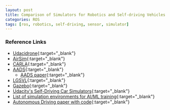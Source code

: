 ```yaml
---
layout: post
title: Comparison of Simulators for Robotics and Self-driving Vehicles
categories: ROS
tags: [ros, robotics, self-driving, sensor, simulator]
---
```


### Reference Links

- [Udacidrone](<https://udacity.github.io/udacidrone/>){:target="_blank"}
- [AirSim](<https://github.com/Microsoft/AirSim/>){:target="_blank"}
- [CARLA](<http://carla.org/>){:target="_blank"}
- [AADS](<https://robotics.sciencemag.org/content/4/28/eaaw0863/>){:target="_blank"}
  - [AADS paper](<https://arxiv.org/ftp/arxiv/papers/1901/1901.07849.pdf>){:target="_blank"}
- [LGSVL](<https://github.com/lgsvl/simulator>){:target="_blank"}
- [Gazebo](<http://gazebosim.org/>){:target="_blank"}
- [Udacity's Self-Driving Car Simulators](<https://github.com/udacity/self-driving-car-sim>){:target="_blank"}
- [List of simulation environments for AI/ML training](<https://www.simonwenkel.com/2019/03/26/list-of-simulation-environments-for-AIML-training.html/>){:target="_blank"}
- [Autonomous Driving paper with code](<https://paperswithcode.com/task/autonomous-driving?page=5>){:target="_blank"}
